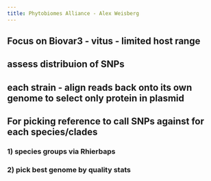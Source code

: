 ```yaml
---
title: Phytobiomes Alliance - Alex Weisberg
---
```


## Focus on Biovar3 - vitus - limited host range

## assess distribuion of SNPs

## each strain - align reads back onto its own genome to select only protein in plasmid

## For picking reference to call SNPs against for each species/clades
### 1) species groups via Rhierbaps

### 2) pick best genome by quality stats
